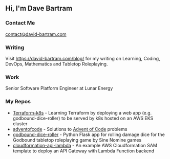 ## Hi, I'm Dave Bartram

### Contact Me
contact@david-bartram.com

### Writing
Visit https://david-bartram.com/blog/ for my writing on Learning, Coding, DevOps, Mathematics and Tabletop Roleplaying.

### Work
Senior Software Platform Engineer at Lunar Energy

### My Repos
* [Terraform-k8s](https://github.com/davidbartram/terraform-k8s) - Learning Terraform by deploying a web app (e.g. godbound-dice-roller) to be served by k8s hosted on an AWS EKS cluster
* [adventofcode](https://github.com/davidbartram/adventofcode) - Solutions to [Advent of Code](https://adventofcode.com/) problems
* [godbound-dice-roller](https://github.com/DavidBartram/godbound-dice-roller) - Python Flask app for rolling damage dice for the Godbound tabletop roleplaying game by Sine Nomine games
* [cloudformation-api-lambda](https://github.com/DavidBartram/cloudformation-api-lambda) - An example AWS Cloudformation SAM template to deploy an API Gateway with Lambda Function backend


